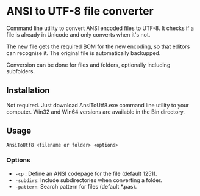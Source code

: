 
# ANSI to UTF-8 file converter
Command line utility to convert ANSI encoded files to UTF-8.
It checks if a file is already in Unicode and only converts when it's not.

The new file gets the required BOM for the new encoding, so that editors can recognise it.
The original file is automatically backupped.

Conversion can be done for files and folders, optionally including subfolders.

## Installation
Not required. Just download AnsiToUtf8.exe command line utility to your computer. Win32 and Win64 versions are available in the Bin directory.

## Usage
`AnsiToUtf8 <filename or folder> <options>`
### Options
 - `-cp` <codepage>: Define an ANSI codepage for the file (default 1251).
 - `-subdirs`: Include subdirectories when converting a folder.
 - `-pattern`: Search pattern for files (default *.pas).
